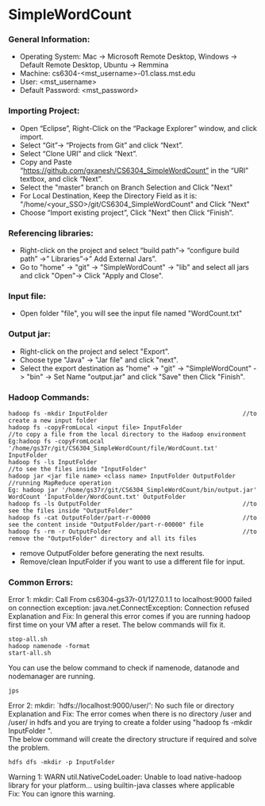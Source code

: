 # SimpleWordCount

### General Information:

* Operating System:         Mac -> Microsoft Remote Desktop, Windows -> Default Remote Desktop, Ubuntu -> Remmina
* Machine:                  cs6304-<mst_username>-01.class.mst.edu
* User:                     <mst_username>
* Default Password:         <mst_password>

### Importing Project:
* Open “Eclipse”, Right-Click on the “Package Explorer” window, and click import.
* Select “Git”-> “Projects from Git” and click “Next”.
* Select “Clone URI” and click “Next”.
* Copy and Paste “https://github.com/gxanesh/CS6304_SimpleWordCount” in the “URI” textbox, and click “Next”.
* Select the "master" branch on Branch Selection and Click "Next"
* For Local Destination, Keep the Directory Field as it is: "/home/<your_SSO>/git/CS6304_SimpleWordCount" and Click "Next"
* Choose “Import existing project”, Click "Next" then Click “Finish”.

### Referencing libraries:
* Right-click on the project and select “build path”-> “configure build path” ->” Libraries”->” Add External Jars”.
* Go to "home" -> "git" -> "SimpleWordCount" -> "lib" and select all jars and click "Open"-> Click "Apply and Close".

### Input file:
* Open folder "file", you will see the input file named "WordCount.txt"

### Output jar:
* Right-click on the project and select "Export".
* Choose type "Java" -> "Jar file" and click "next".
* Select the export destination as "home" -> "git" -> "SimpleWordCount" -> "bin" -> Set Name "output.jar" and click "Save" then Click "Finish".

### Hadoop Commands:
```
hadoop fs -mkdir InputFolder                                      //to create a new input folder
hadoop fs -copyFromLocal <input file> InputFolder                  //to copy a file from the local directory to the Hadoop environment
Eg:hadoop fs -copyFromLocal '/home/gs37r/git/CS6304_SimpleWordCount/file/WordCount.txt'  InputFolder
hadoop fs -ls InputFolder                                          //to see the files inside "InputFolder"
hadoop jar <jar file name> <class name> InputFolder OutputFolder   //running MapReduce operation
Eg: hadoop jar '/home/gs37r/git/CS6304_SimpleWordCount/bin/output.jar'  WordCount 'InputFolder/WordCount.txt' OutputFolder 
hadoop fs -ls OutputFolder                                        //to see the files inside "OutputFolder"
hadoop fs -cat OutputFolder/part-r-00000                          //to see the content inside "OutputFolder/part-r-00000" file
hadoop fs -rm -r OutputFolder                                     //to remove the "OutputFolder" directory and all its files
```

- remove OutputFolder before generating the next results.
- Remove/clean InputFolder if you want to use a different file for input.


### Common Errors:
Error 1: mkdir: Call From cs6304-gs37r-01/127.0.1.1 to localhost:9000 failed on connection exception: java.net.ConnectException: Connection refused  
Explanation and Fix: In general this error comes if you are running hadoop first time on your VM after a reset. The below commands will fix it.
```
stop-all.sh
hadoop namenode -format
start-all.sh
```
You can use the below command to check if namenode, datanode and nodemanager are running.
```
jps

```

Error 2: mkdir: `hdfs://localhost:9000/user/<username>': No such file or directory  
Explanation and Fix: The error comes when there is no directory /user and /user/<username> in hdfs and you are trying to create a folder using "hadoop fs -mkdir InputFolder ".   
The below command will create the directory structure if required and solve the problem.
```
hdfs dfs -mkdir -p InputFolder
```

Warning 1: WARN util.NativeCodeLoader: Unable to load native-hadoop library for your platform... using builtin-java classes where applicable  
Fix: You can ignore this warning.


